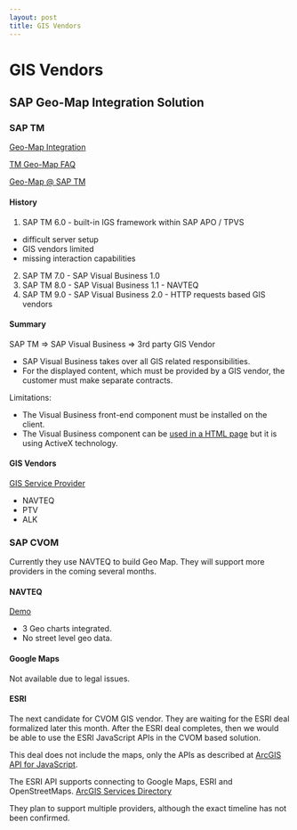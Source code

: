 ```yaml
---
layout: post
title: GIS Vendors
---
```


# GIS Vendors

## SAP Geo-Map Integration Solution

### SAP TM

[Geo-Map Integration](https://wiki.wdf.sap.corp/wiki/display/SAPTM/Geo-Map+Integration)

[TM Geo-Map FAQ](https://wiki.wdf.sap.corp/wiki/display/SAPTM/TM3+-+FAQ#TM3-FAQ-GeoMap)

[Geo-Map @ SAP TM](https://wiki.wdf.sap.corp/wiki/display/SAPTM/TM+Geo-Map)

#### History
1. SAP TM 6.0 - built-in IGS framework within SAP APO / TPVS
  * difficult server setup
  * GIS vendors limited
  * missing interaction capabilities
2. SAP TM 7.0 - SAP Visual Business 1.0
3. SAP TM 8.0 - SAP Visual Business 1.1 - NAVTEQ
4. SAP TM 9.0 - SAP Visual Business 2.0 - HTTP requests based GIS vendors

#### Summary

SAP TM => SAP Visual Business => 3rd party GIS Vendor

* SAP Visual Business takes over all GIS related responsibilities.
* For the displayed content, which must be provided by a GIS vendor, the customer must make separate contracts.

Limitations:

* The Visual Business front-end component must be installed on the client.
* The Visual Business component can be [used in a HTML page][1] but it is using ActiveX technology.

[1]: https://wiki.wdf.sap.corp/wiki/display/VisualBiz/Creating+a+HTML+Application "Creating a HTML Application with Visual Business Component"

#### GIS Vendors

[GIS Service Provider](https://community.wdf.sap.corp/sbs/groups/gis4saptm?#/?tagSet=19022)

* NAVTEQ
* PTV
* ALK

### SAP CVOM

Currently they use NAVTEQ to build Geo Map. They will support more providers in the coming several months.

#### NAVTEQ

[Demo](http://shg-cvom-build3.dhcp.pgdev.sap.corp:8080/job/html5_viz_trunkdev_build/lastSuccessfulBuild/artifact/bin/cvom.riv.html5.viz/examples/index.html)

* 3 Geo charts integrated.
* No street level geo data.

#### Google Maps

Not available due to legal issues.

#### ESRI

The next candidate for CVOM GIS vendor. They are waiting for the ESRI deal formalized later this month. After the ESRI deal completes, then we would be able to use the ESRI JavaScript APIs in the CVOM based solution.

This deal does not include the maps, only the APIs as described at [ArcGIS API for JavaScript](http://help.arcgis.com/en/webapi/javascript/arcgis/).

The ESRI API supports connecting to Google Maps, ESRI and OpenStreetMaps. [ArcGIS Services Directory](http://server.arcgisonline.com/ArcGIS/rest/services)

They plan to support multiple providers, although the exact timeline has not been confirmed.


